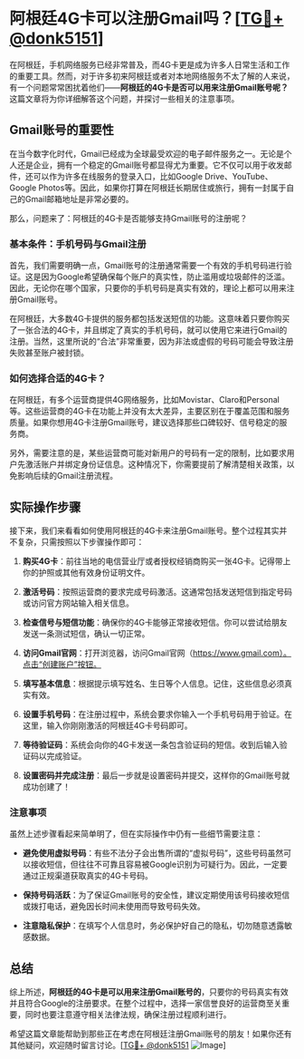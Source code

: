 # 阿根廷4G卡可以注册Gmail吗？[[TG💪+ @donk5151](https://t.me/s/donk5151)]

在阿根廷，手机网络服务已经非常普及，而4G卡更是成为许多人日常生活和工作的重要工具。然而，对于许多初来阿根廷或者对本地网络服务不太了解的人来说，有一个问题常常困扰着他们——**阿根廷的4G卡是否可以用来注册Gmail账号呢？** 这篇文章将为你详细解答这个问题，并探讨一些相关的注意事项。

## Gmail账号的重要性

在当今数字化时代，Gmail已经成为全球最受欢迎的电子邮件服务之一。无论是个人还是企业，拥有一个稳定的Gmail账号都显得尤为重要。它不仅可以用于收发邮件，还可以作为许多在线服务的登录入口，比如Google Drive、YouTube、Google Photos等。因此，如果你打算在阿根廷长期居住或旅行，拥有一封属于自己的Gmail邮箱地址是非常必要的。

那么，问题来了：阿根廷的4G卡是否能够支持Gmail账号的注册呢？

### 基本条件：手机号码与Gmail注册

首先，我们需要明确一点，Gmail账号的注册通常需要一个有效的手机号码进行验证。这是因为Google希望确保每个账户的真实性，防止滥用或垃圾邮件的泛滥。因此，无论你在哪个国家，只要你的手机号码是真实有效的，理论上都可以用来注册Gmail账号。

在阿根廷，大多数4G卡提供的服务都包括发送短信的功能。这意味着只要你购买了一张合法的4G卡，并且绑定了真实的手机号码，就可以使用它来进行Gmail的注册。当然，这里所说的“合法”非常重要，因为非法或虚假的号码可能会导致注册失败甚至账户被封锁。

### 如何选择合适的4G卡？

在阿根廷，有多个运营商提供4G网络服务，比如Movistar、Claro和Personal等。这些运营商的4G卡在功能上并没有太大差异，主要区别在于覆盖范围和服务质量。如果你想用4G卡注册Gmail账号，建议选择那些口碑较好、信号稳定的服务商。

另外，需要注意的是，某些运营商可能对新用户的号码有一定的限制，比如要求用户先激活账户并绑定身份证信息。这种情况下，你需要提前了解清楚相关政策，以免影响后续的Gmail注册流程。

## 实际操作步骤

接下来，我们来看看如何使用阿根廷的4G卡来注册Gmail账号。整个过程其实并不复杂，只需按照以下步骤操作即可：

1. **购买4G卡**：前往当地的电信营业厅或者授权经销商购买一张4G卡。记得带上你的护照或其他有效身份证明文件。
   
2. **激活号码**：按照运营商的要求完成号码激活。这通常包括发送短信到指定号码或访问官方网站输入相关信息。

3. **检查信号与短信功能**：确保你的4G卡能够正常接收短信。你可以尝试给朋友发送一条测试短信，确认一切正常。

4. **访问Gmail官网**：打开浏览器，访问Gmail官网（https://www.gmail.com）。点击“创建账户”按钮。

5. **填写基本信息**：根据提示填写姓名、生日等个人信息。记住，这些信息必须真实有效。

6. **设置手机号码**：在注册过程中，系统会要求你输入一个手机号码用于验证。在这里，输入你刚刚激活的阿根廷4G卡号码即可。

7. **等待验证码**：系统会向你的4G卡发送一条包含验证码的短信。收到后输入验证码以完成验证。

8. **设置密码并完成注册**：最后一步就是设置密码并提交，这样你的Gmail账号就成功创建了！

### 注意事项

虽然上述步骤看起来简单明了，但在实际操作中仍有一些细节需要注意：

- **避免使用虚拟号码**：有些不法分子会出售所谓的“虚拟号码”，这些号码虽然可以接收短信，但往往不可靠且容易被Google识别为可疑行为。因此，一定要通过正规渠道获取真实的4G卡号码。

- **保持号码活跃**：为了保证Gmail账号的安全性，建议定期使用该号码接收短信或拨打电话，避免因长时间未使用而导致号码失效。

- **注意隐私保护**：在填写个人信息时，务必保护好自己的隐私，切勿随意透露敏感数据。

## 总结

综上所述，**阿根廷的4G卡是可以用来注册Gmail账号的**，只要你的号码真实有效并且符合Google的注册要求。在整个过程中，选择一家信誉良好的运营商至关重要，同时也要注意遵守相关法律法规，确保注册过程顺利进行。

希望这篇文章能帮助到那些正在考虑在阿根廷注册Gmail账号的朋友！如果你还有其他疑问，欢迎随时留言讨论。[[TG💪+ @donk5151](https://t.me/s/donk5151) ![Image](https://i.postimg.cc/rwNCRYN7/Snipaste-2025-04-30-17-27-05.png)]